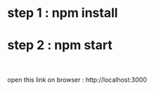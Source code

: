 # step 1 : npm install <br/>
# step 2 : npm start <br/> <br/>

open this link on browser : <link> http://localhost:3000 </link>

